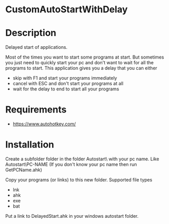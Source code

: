 # CustomAutoStartWithDelay

# Description

Delayed start of applications.

Most of the times you want to start some programs at start.
But sometimes you just need to quickly start your pc and don't want to wait for all the programs to start.
This application gives you a delay that you can either

- skip with F1 and start your programs immediately
- cancel with ESC and don't start your programs at all
- wait for the delay to end to start all your programs

# Requirements

- https://www.autohotkey.com/

# Installation

Create a subfolder folder in the folder Autostart\ with your pc name.
Like Autostart\PC-NAME (If you don't know your pc name then run GetPCName.ahk)

Copy your programs (or links) to this new folder.
Supported file types

- lnk
- ahk
- exe
- bat

Put a link to DelayedStart.ahk in your windows autostart folder.

